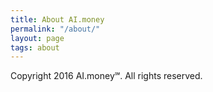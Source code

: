 ```yaml
---
title: About AI.money
permalink: "/about/"
layout: page
tags: about
---
```


Copyright 2016 AI.money℠. All rights reserved.
